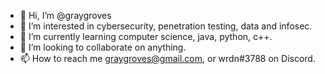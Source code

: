 - 👋 Hi, I’m @graygroves
- 👀 I’m interested in cybersecurity, penetration testing, data and infosec.
- 🌱 I’m currently learning computer science, java, python, c++.
- 💞️ I’m looking to collaborate on anything.
- 📫 How to reach me graygroves@gmail.com, or wrdn#3788 on Discord.

<!---
graygroves/graygroves is a ✨ special ✨ repository because its `README.md` (this file) appears on your GitHub profile.
You can click the Preview link to take a look at your changes.
--->
